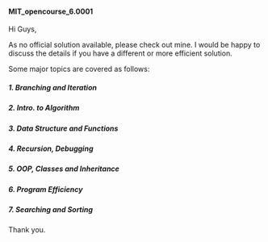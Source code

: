 #### MIT_opencourse_6.0001
Hi Guys,

As no official solution available, please check out mine. I would be happy to discuss the details if you have a different or more efficient solution. 

Some major topics are covered as follows:

##### 1. Branching and Iteration
##### 2. Intro. to Algorithm
##### 3. Data Structure and Functions
##### 4. Recursion, Debugging
##### 5. OOP, Classes and Inheritance
##### 6. Program Efficiency
##### 7. Searching and Sorting

Thank you. 
